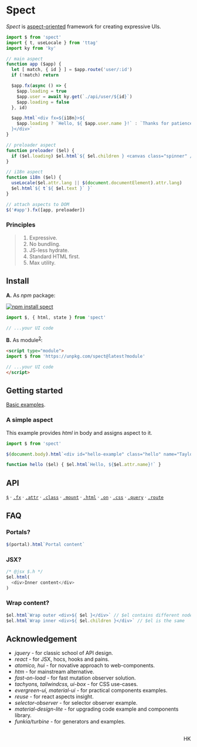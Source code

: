 # Spect

_Spect_ is [aspect-oriented](https://en.wikipedia.org/wiki/Aspect-oriented_programming) framework for creating expressive UIs.


```js
import $ from 'spect'
import { t, useLocale } from 'ttag'
import ky from 'ky'

// main aspect
function app ($app) {
  let [ match, { id } ] = $app.route('user/:id')
  if (!match) return

  $app.fx(async () => {
    $app.loading = true
    $app.user = await ky.get(`./api/user/${id}`)
    $app.loading = false
  }, id)

  $app.html`<div fx=${i18n}>${
    $app.loading ? `Hello, ${ $app.user.name }!` : `Thanks for patience...`
  }</div>`
}

// preloader aspect
function preloader ($el) {
  if ($el.loading) $el.html`${ $el.children } <canvas class="spinner" />`
}

// i18n aspect
function i18n ($el) {
  useLocale($el.attr.lang || $(document.documentElement).attr.lang)
  $el.html`${ t`${ $el.text }` }`
}

// attach aspects to DOM
$('#app').fx([app, preloader])
```

### Principles

> 1. Expressive. <!-- not impressive, obvoius code -->
> 2. No bundling. <!-- required -->
> 3. JS-less hydrate.
> 4. Standard HTML first.
> 5. Max utility. <!-- min presentation, min proving. -->


## Install

**A.** As _npm_ package:

[![npm install spect](https://nodei.co/npm/spect.png?mini=true)](https://npmjs.org/package/spect/)

```js
import $, { html, state } from 'spect'

// ...your UI code
```

**B.** As module<sup><a href="#principle-2">2</a></sup>:

```html
<script type="module">
import $ from 'https://unpkg.com/spect@latest?module'

// ...your UI code
</script>
```

## Getting started

[Basic examples](https://reactjs.org/).

### A simple aspect

This example provides _html_ in body and assigns aspect to it.

```js
import $ from 'spect'

$(document.body).html`<div id="hello-example" class="hello" name="Taylor" fx=${hello}/>`

function hello ($el) { $el.html`Hello, ${$el.attr.name}!` }
```


## API

[`$`]() · [`.fx`]() · [`.attr`]() · [`.class`]() · [`.mount`]() · [`.html`]() · [`.on`]() · [`.css`]() · [`.query`]() · [`.route`]()

<!-- `call` -->
<!-- `update` -->
<!-- `destroy` -->
<!-- `watch()` -->
<!-- `cls()` -->

##


## FAQ

### Portals?

```js
$(portal).html`Portal content`
```

### JSX?

```js
/* @jsx $.h */
$el.html(
  <div>Inner content</div>
)
```

### Wrap content?

```js
$el.html`Wrap outer <div>${ $el }</div>` // $el contains different nodes list!
$el.html`Wrap inner <div>${ $el.children }</div>` // $el is the same
```


## Acknowledgement

* _jquery_ - for classic school of API design.
* _react_ - for JSX, hocs, hooks and pains.
* _atomico, hui_ - for novative approach to web-components.
* _htm_ - for mainstream alternative.
* _fast-on-load_ - for fast mutation observer solution.
* _tachyons, tailwindcss, ui-box_ - for CSS use-cases.
* _evergreen-ui, material-ui_ - for practical components examples.
* _reuse_ - for react aspects insight.
* _selector-observer_ - for selector observer example.
* _material-design-lite_ - for upgrading code example and components library.
* _funkia/turbine_ - for generators and examples.
<!-- * _***_ - for letting that be possible. -->

##

<p align="right">HK</p>

<!--
<p align="center">Made on Earth by your humble servant.

<p align="center"><em>Sat, Chit, Ananda, Vigraha.</em><br/><em>Nama, Rupa, Guna, Lila.</em></p> -->
